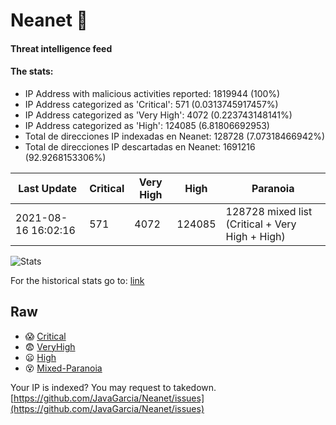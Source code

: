 # Neanet :hocho:
#### Threat intelligence feed
#### The stats:

- IP Address with malicious activities reported: 1819944 (100%)
- IP Address categorized as 'Critical':  571 (0.0313745917457%)
- IP Address categorized as 'Very High':  4072 (0.223743148141%)
- IP Address categorized as 'High':  124085 (6.81806692953)
- Total de direcciones IP indexadas en Neanet:  128728 (7.07318466942%)
- Total de direcciones IP descartadas en Neanet:  1691216 (92.9268153306%)

| Last Update | Critical | Very High | High | Paranoia |
| --- | --- | --- | --- | --- |
| 2021-08-16 16:02:16 | 571 | 4072 | 124085 | 128728 mixed list (Critical + Very High + High)|

![Stats](https://docs.google.com/spreadsheets/d/e/2PACX-1vSnaNMIXVabIpDJjufMlzH7poXnshF3mgd8Is1g9ytUEzVsP5my4Trn8f-xkoLLQ38xpL3HtmUexLo6/pubchart?oid=501124687&format=image)

For the historical stats go to: [link](/stats.csv)
## Raw
- :scream: [Critical](https://raw.githubusercontent.com/JavaGarcia/Neanet/master/blacklists/neanet_critical.txt)
- :fearful: [VeryHigh](https://raw.githubusercontent.com/JavaGarcia/Neanet/master/blacklists/neanet_veryHigh.txtt)
- :frowning: [High](https://raw.githubusercontent.com/JavaGarcia/Neanet/master/blacklists/neanet_high.txt)
- :dizzy_face: [Mixed-Paranoia](https://raw.githubusercontent.com/JavaGarcia/Neanet/master/blacklists/neanet_all.txt)


Your IP is indexed? You may request to takedown. [https://github.com/JavaGarcia/Neanet/issues](https://github.com/JavaGarcia/Neanet/issues)




































































































































































































































































































































































































































































































































































































































































































































































































































































































































































































































































































































































































































































































































































































































































































































































































































































































































































































































































































































































































































































































































































































































































































































































































































































































































































































































































































































































































































































































































































































































































































































































































































































































































































































































































































































































































































































































































































































































































































































































































































































































































































































































































































































































































































































































































































































































































































































































































































































































































































































































































































































































































































































































































































































































































































































































































































































































































































































































































































































































































































































































































































































































































































































































































































































































































































































































































































































































































































































































































































































































































































































































































































































































































































































































































































































































































































































































































































































































































































































































































































































































































































































































































































































































































